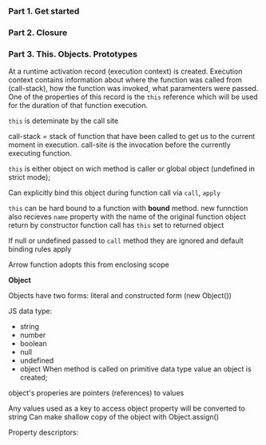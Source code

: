 ### Part 1. Get started

### Part 2. Closure

### Part 3. This. Objects. Prototypes

At a runtime activation record (execution context) is created. Execution context contains information about where the function was called from (call-stack), how the function was invoked, what paramenters were passed. One of the properties of this record is the `this` reference which will be used for the duration of that function execution.

`this` is deteminate by the call site

call-stack = stack of function that have been called to get us to the current moment in execution. call-site is the invocation before the currently executing function.

`this` is either object on wich method is caller or global object (undefined in strict mode);

Can explicitly bind this object during function call via `call`, `apply`

`this` can be hard bound to a function with **bound** method. new funnction also recieves `name` property with the name of the original function
object return by constructor function call has `this` set to returned object

If null or undefined passed to `call` method they are ignored and default binding rules apply

Arrow function adopts this from enclosing scope

**Object**

Objects have two forms: literal and constructed form (new Object())

JS data type:

-   string
-   number
-   boolean
-   null
-   undefined
-   object
    When method is called on primitive data type value an object is created;

object's properies are pointers (references) to values

Any values used as a key to access object property will be converted to string
Can make shallow copy of the object with Object.assign()

Property descriptors:
